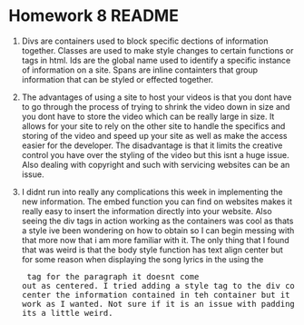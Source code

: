 # Homework 8 README

1. Divs are containers used to block specific dections of information together. Classes are used to make style changes to certain functions or tags in html. Ids are the global name used to identify a specific instance of information on a site. Spans are inline containters that group information that can be styled or effected together.

2. The advantages of using a site to host your videos is that you dont have to go through the process of trying to shrink the video down in size and you dont have to store the video which can be really large in size. It allows for your site to rely on the other site to handle the specifics and storing of the video and speed up your site as well as make the access easier for the developer. The disadvantage is that it limits the creative control you have over the styling of the video but this isnt a huge issue. Also dealing with copyright and such with servicing websites can be an issue.

3. I didnt run into really any complications this week in implementing the new information. The embed function you can find on websites makes it really easy to insert the information directly into your website. Also seeing the div tags in action working as the containers was cool as thats a style ive been wondering on how to obtain so I can begin messing with that more now that i am more familiar with it. The only thing that I found that was weird is that the body style function has text align center but for some reason when displaying the song lyrics in the using the <pre> tag for the paragraph it doesnt come out as centered. I tried adding a style tag to the div container too center the information contained in teh container but it didnt seem to work as I wanted. Not sure if it is an issue with padding or what but its a little weird.